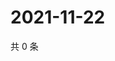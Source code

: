 # 2021-11-22

共 0 条

<!-- BEGIN WEIBO -->
<!-- 最后更新时间 Mon Nov 22 2021 01:14:11 GMT+0800 (China Standard Time) -->

<!-- END WEIBO -->
